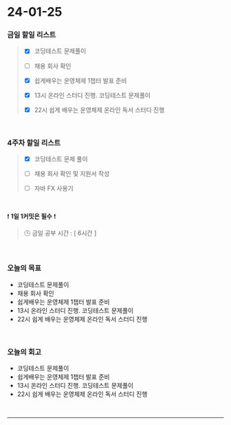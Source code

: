 # 24-01-25
### 금일 할일 리스트
> - [x]  코딩테스트 문제풀이
>
> - [ ]  채용 회사 확인
>
> - [x]  쉽게배우는 운영체제 1챕터 발표 준비
>
> - [x]  13시 온라인 스터디 진행. 코딩테스트 문제풀이
>
> - [x]  22시 쉽게 배우는 운영체제 온라인 독서 스터디 진행

<br/>

### 4주차 할일 리스트  
> - [x]  코딩테스트 문제 풀이
>
> - [ ]  채용 회사 확인 및 지원서 작성
>
> - [ ]  자바 FX 사용기

<br/>

❗ **1일 1커밋은 필수** ❗
> 🕒 금일 공부 시간 : [ 6시간 ]

<br/>

### 오늘의 목표
- 코딩테스트 문제풀이
- 채용 회사 확인
- 쉽게배우는 운영체제 1챕터 발표 준비
- 13시 온라인 스터디 진행. 코딩테스트 문제풀이
- 22시 쉽게 배우는 운영체제 온라인 독서 스터디 진행

<br>

### 오늘의 회고
- 코딩테스트 문제풀이
- 쉽게배우는 운영체제 1챕터 발표 준비
- 13시 온라인 스터디 진행. 코딩테스트 문제풀이
- 22시 쉽게 배우는 운영체제 온라인 독서 스터디 진행


<br/>

------------  
